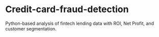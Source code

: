 # Credit-card-fraud-detection
Python-based analysis of fintech lending data with ROI, Net Profit, and customer segmentation.
